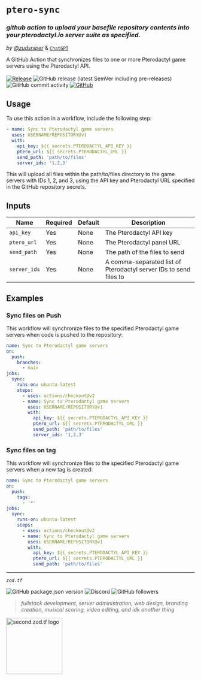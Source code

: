 # `ptero-sync`
### _github action to upload your basefile repository contents into your pterodactyl.io server suite as specified._
_by [@zudsniper](https://github.com/zudsniper)_ & [`ChatGPT`](https://chat.openai.com/chat)  

A GitHub Action that synchronizes files to one or more Pterodactyl game servers using the Pterodactyl API.  
<br>
[![Release](https://github.com/zodtf/ptero-sync/workflows/Release/badge.svg)](https://github.com/zodtf/ptero-sync/workflows/release.yaml)  ![GitHub release (latest SemVer including pre-releases)](https://img.shields.io/github/v/release/zodtf/ptero-sync?include_prereleases)  ![GitHub commit activity](https://img.shields.io/github/commit-activity/y/zodtf/ptero-sync?color=446614)  [![GitHub](https://img.shields.io/github/license/zodtf/ptero-sync)](https://github.com/zodtf/ptero-sync/blob/master/LICENSE)  

## Usage

To use this action in a workflow, include the following step:

```yaml
- name: Sync to Pterodactyl game servers
  uses: USERNAME/REPOSITORY@v1
  with:
    api_key: ${{ secrets.PTERODACTYL_API_KEY }}
    ptero_url: ${{ secrets.PTERODACTYL_URL }}
    send_path: 'path/to/files'
    server_ids: '1,2,3'
```

This will upload all files within the path/to/files directory to the game servers with IDs 1, 2, and 3, using the API key and Pterodactyl URL specified in the GitHub repository secrets.

## Inputs
<table><thead><tr><th>Name</th><th>Required</th><th>Default</th><th>Description</th></tr></thead><tbody><tr><td><code>api_key</code></td><td>Yes</td><td>None</td><td>The Pterodactyl API key</td></tr><tr><td><code>ptero_url</code></td><td>Yes</td><td>None</td><td>The Pterodactyl panel URL</td></tr><tr><td><code>send_path</code></td><td>Yes</td><td>None</td><td>The path of the files to send</td></tr><tr><td><code>server_ids</code></td><td>Yes</td><td>None</td><td>A comma-separated list of Pterodactyl server IDs to send files to</td></tr></tbody></table>

## Examples
### Sync files on Push
This workflow will synchronize files to the specified Pterodactyl game servers when code is pushed to the repository:

```yaml
name: Sync to Pterodactyl game servers
on:
  push:
    branches:
      - main
jobs:
  sync:
    runs-on: ubuntu-latest
    steps:
      - uses: actions/checkout@v2
      - name: Sync to Pterodactyl game servers
        uses: USERNAME/REPOSITORY@v1
        with:
          api_key: ${{ secrets.PTERODACTYL_API_KEY }}
          ptero_url: ${{ secrets.PTERODACTYL_URL }}
          send_path: 'path/to/files'
          server_ids: '1,2,3'
```

### Sync files on tag
This workflow will synchronize files to the specified Pterodactyl game servers when a new tag is created:

```yaml
name: Sync to Pterodactyl game servers
on:
  push:
    tags:
      - '*'
jobs:
  sync:
    runs-on: ubuntu-latest
    steps:
      - uses: actions/checkout@v2
      - name: Sync to Pterodactyl game servers
        uses: USERNAME/REPOSITORY@v1
        with:
          api_key: ${{ secrets.PTERODACTYL_API_KEY }}
          ptero_url: ${{ secrets.PTERODACTYL_URL }}
          send_path: 'path/to/files'
```

<hr>

<i><code>zod.tf</code></i> 

![GitHub package.json version](https://img.shields.io/github/package-json/v/zodtf/ptero-sync?color=FF67F2)  ![Discord](https://img.shields.io/discord/974855479975100487)  ![GitHub followers](https://img.shields.io/github/followers/zudsniper?style=social) 

> _fullstack development, server administration, web design, branding creation, musical scoring, video editing, and idk another thing_   

<a href="https://zod.tf/"><img src="https://user-images.githubusercontent.com/16076573/222953031-03f44756-03bf-46b9-b66e-98d50dc013fc.png" alt="second zod.tf logo" width="150rem" style="max-width: 100%;"></a>
